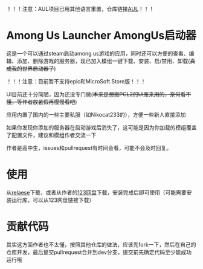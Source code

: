 ！！！注意：AUL项目已用其他语言重置，仓库链接[AUL](htt[s://github.com/xfy2412/AmongUsLauncher)！！！

# Among Us Launcher AmongUs启动器

这是一个可以通过steam启动among us游戏的应用，同时还可以方便的查看、编辑、添加、删除游戏的服务器，现已加入模组一键下载、安装、启/禁用、卸载(~~真成我的世界启动器了~~)

！！！注意：目前暂不支持epic和MicroSoft Store版！！！

UI目前还十分简陋，因为还没专门做(~~本来是想搬PCL2的UI库来用的，奈何看不懂，等作者放暑假再慢慢看吧~~)

应用内置了国内的一些主要私服（如Nikocat233的），方便一些新人直接添加

如果你发现你添加的服务器在启动游戏后消失了，这可能是因为你加载的模组覆盖了配置文件，建议和模组作者交流一下

作者是高中生，issues和pullrequest有时间会看，可能不会及时回复。

# 使用
从[relaese](https://github.com/xfy2412/AmongUsLauncher/relaese)下载，或者从作者的[123网盘](https://www.123865.com/s/J04lVv-F1wKH)下载，安装完成后即可使用（可能需要安装运行库，可以从123网盘链接下载）

# 贡献代码

其实这方面作者也不太懂，按照其他仓库的做法，应该先fork一下，然后在自己的仓库开发，最后提交pullrequest合并到dev分支，提交前先确定代码至少能成功运行哦
